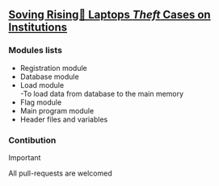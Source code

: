 ## <ins>Soving Rising🚀 Laptops ***Theft*** Cases on Institutions</ins></br>
### Modules lists</br>
- Registration module</br>
- Database module</br>
- Load module</br>
     -To load data from database to the main memory</br>
-  Flag module</br>
- Main program module</br>
- Header files and variables</br>
### Contibution</br>
> [!IMPORTANT]
> All pull-requests are welcomed 

